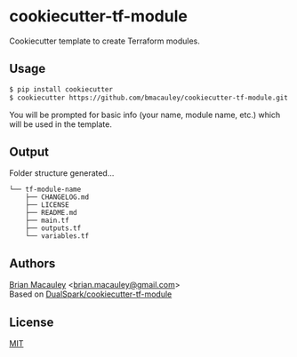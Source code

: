 # cookiecutter-tf-module

Cookiecutter template to create Terraform modules.


## Usage

```bash
$ pip install cookiecutter
$ cookiecutter https://github.com/bmacauley/cookiecutter-tf-module.git
```

You will be prompted for basic info (your name, module name, etc.) which will be used in the template.

## Output
Folder structure generated...

```
└── tf-module-name
    ├── CHANGELOG.md
    ├── LICENSE
    ├── README.md
    ├── main.tf
    ├── outputs.tf
    └── variables.tf
```


## Authors
[Brian Macauley](https://github.com/bmacauley) &lt;brian.macauley@gmail.com&gt;  
Based on [DualSpark/cookiecutter-tf-module](https://github.com/DualSpark/cookiecutter-tf-module)

## License
[MIT](/LICENSE)
